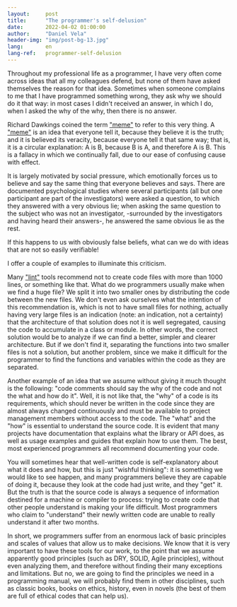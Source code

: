 ```yaml
---
layout:     post
title:      "The programmer's self-delusion"
date:       2022-04-02 01:00:00
author:     "Daniel Vela"
header-img: "img/post-bg-13.jpg"
lang:       en
lang-ref:   programmer-self-delusion
---
```


Throughout my professional life as a programmer, I have very often come across ideas that all my colleagues defend, but none of them have asked themselves the reason for that idea. Sometimes when someone complains to me that I have programmed something wrong, they ask why we should do it that way: in most cases I didn't received an answer, in which I do, when I asked the why of the why, then there is no answer.

Richard Dawkings coined the term ["meme"](https://en.wikipedia.org/wiki/Meme) to refer to this very thing. A ["meme"](https://en.wikipedia.org/wiki/Meme) is an idea that everyone tell it, because they believe it is the truth; and it is believed its veracity, because everyone tell it that same way; that is, it is a circular explanation: A is B, because B is A, and therefore A is B. This is a fallacy in which we continually fall, due to our ease of confusing cause with effect.

It is largely motivated by social pressure, which emotionally forces us to believe and say the same thing
that everyone believes and says. There are documented psychological studies where several participants (all but one participant are part of the investigators) were asked a question, to which they answered with a very obvious lie; when asking the same question to the subject who was not an investigator, -surrounded by the investigators and having heard their answers-, he answered the same obvious lie as the rest.

If this happens to us with obviously false beliefs, what can we do with ideas that are not so easily verifiable!

I offer a couple of examples to illuminate this criticism.

Many ["lint"](https://en.wikipedia.org/wiki/Lint) tools recommend not to create code files with more than 1000 lines, or something like that. What do we programmers usually make when we find a huge file? We split it into two smaller ones by distributing the code between the new files. We don't even ask ourselves what the intention of this recommendation is, which is not to have small files for nothing, actually having very large files is an indication (note: an indication, not a certainty) that the architecture of that solution does not it is well segregated, causing the code to accumulate in a class or module. In other words, the correct solution would be to analyze if we can find a better, simpler and clearer architecture. But if we don't find it, separating the functions into two smaller files is not a solution, but another problem, since we make it difficult for the programmer to find the functions and variables within the code as they are separated.

Another example of an idea that we assume without giving it much thought is the following: "code comments should say the why of the code and not the what and how do it". Well, it is not like that, the "why" of a code is its requirements, which should never be written in the code since they are almost always changed continuously and must be available to project management members without access to the code. The "what" and the "how" is essential to understand the source code. It is evident that many projects have documentation that explains what the library or API does, as well as usage examples and guides that explain how to use them. The best, most experienced programmers all recommend documenting your code.

You will sometimes hear that well-written code is self-explanatory about what it does and how, but this is just "wishful thinking": it is something we would like to see happen, and many programmers believe they are capable of doing it, because they look at the code had just write, and they "get" it. But the truth is that the source code is always a sequence of information destined for a machine or compiler to process: trying to create code that other people understand is making your life difficult. Most programmers who claim to "understand" their newly written code are unable to really understand it after two months.

In short, we programmers suffer from an enormous lack of basic principles and scales of values ​​that allow us to make decisions. We know that it is very important to have these tools for our work, to the point that we assume apparently good principles (such as DRY, SOLID, Agile principles), without even analyzing them, and therefore without finding their many exceptions and limitations. But no, we are going to find the principles we need in a programming manual, we will probably find them in other disciplines, such as classic books, books on ethics, history, even in novels (the best of them are full of ethical codes that can help us).